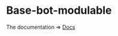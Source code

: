 # Base-bot-modulable
The documentation =>  [Docs](https://devnetwork-tm.gitbook.io/base-bot-modulable/)
